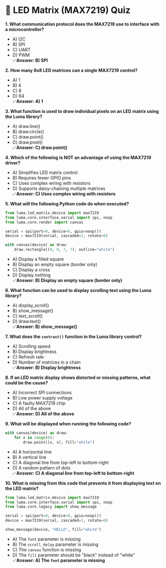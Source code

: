 # 📝 LED Matrix (MAX7219) Quiz  

**1. What communication protocol does the MAX7219 use to interface with a microcontroller?**  
- A) I2C  
- B) SPI  
- C) UART  
- D) PWM  
✅**Answer: B) SPI**  

**2. How many 8x8 LED matrices can a single MAX7219 control?**  
- A) 1  
- B) 4  
- C) 8  
- D) 64  
✅**Answer: A) 1**  

**3. What function is used to draw individual pixels on an LED matrix using the Luma library?**  
- A) draw.line()  
- B) draw.circle()  
- C) draw.point()  
- D) draw.pixel()  
✅**Answer: C) draw.point()**  

**4. Which of the following is NOT an advantage of using the MAX7219 driver?**  
- A) Simplifies LED matrix control  
- B) Requires fewer GPIO pins  
- C) Uses complex wiring with resistors  
- D) Supports daisy-chaining multiple matrices  
✅**Answer: C) Uses complex wiring with resistors**  

**5. What will the following Python code do when executed?**  
```python
from luma.led_matrix.device import max7219
from luma.core.interface.serial import spi, noop
from luma.core.render import canvas

serial = spi(port=0, device=0, gpio=noop())
device = max7219(serial, cascaded=1, rotate=0)

with canvas(device) as draw:
    draw.rectangle((0, 0, 7, 7), outline="white")
```  
- A) Display a filled square  
- B) Display an empty square (border only)  
- C) Display a cross  
- D) Display nothing  
✅**Answer: B) Display an empty square (border only)**  

**6. What function can be used to display scrolling text using the Luma library?**  
- A) display_scroll()  
- B) show_message()  
- C) text_scroll()  
- D) draw.text()  
✅**Answer: B) show_message()**  

**7. What does the `contrast()` function in the Luma library control?**  
- A) Scrolling speed  
- B) Display brightness  
- C) Refresh rate  
- D) Number of matrices in a chain  
✅**Answer: B) Display brightness**  

**8. If an LED matrix display shows distorted or missing patterns, what could be the cause?**  
- A) Incorrect SPI connections  
- B) Low power supply voltage  
- C) A faulty MAX7219 chip  
- D) All of the above  
✅**Answer: D) All of the above**  

**9. What will be displayed when running the following code?**  
```python
with canvas(device) as draw:
    for x in range(8):
        draw.point((x, x), fill="white")
```  
- A) A horizontal line  
- B) A vertical line  
- C) A diagonal line from top-left to bottom-right  
- D) A random pattern of dots  
✅**Answer: C) A diagonal line from top-left to bottom-right**  

**10. What is missing from this code that prevents it from displaying text on the LED matrix?**  
```python
from luma.led_matrix.device import max7219
from luma.core.interface.serial import spi, noop
from luma.core.legacy import show_message

serial = spi(port=0, device=0, gpio=noop())
device = max7219(serial, cascaded=1, rotate=0)

show_message(device, "HELLO", fill="white")
```  
- A) The `font` parameter is missing  
- B) The `scroll_delay` parameter is missing  
- C) The `canvas` function is missing  
- D) The `fill` parameter should be "black" instead of "white"  
✅**Answer: A) The `font` parameter is missing**  
